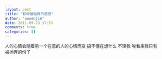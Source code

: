 ```yaml
---
layout: post
title: "有种被抛弃的感觉"
author: "wuwenjie"
date: 2011-09-23 17:53
comments: true
categories: []
---
```

人的心情会随着另一个在意的人的心情而变 搞不懂在想什么 不理我 唉看来我只有被抛弃的份了